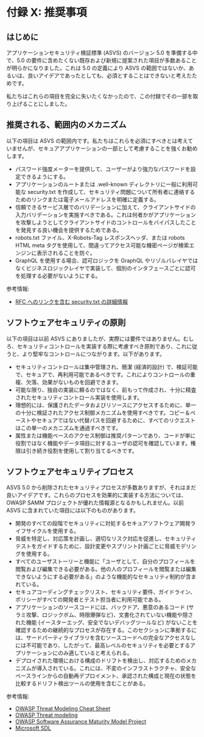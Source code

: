 # 付録 X: 推奨事項

## はじめに

アプリケーションセキュリティ検証標準 (ASVS) のバージョン 5.0 を準備する中で、5.0 の要件に含めたくない既存および新規に提案された項目が多数あることが明らかになりました。これは 5.0 の定義により ASVS の範囲ではないか、あるいは、良いアイデアであったとしても、必須とすることはできないと考えたためです。

私たちはこれらの項目を完全に失いたくなかったので、この付録でその一部を取り上げることにしました。

## 推奨される、範囲内のメカニズム

以下の項目は ASVS の範囲内です。私たちはこれらを必須にすべきとは考えていませんが、セキュアアプリケーションの一部として考慮することを強くお勧めします。

* パスワード強度メーターを提供して、ユーザーがより強力なパスワードを設定できるようにする。
* アプリケーションのルートまたは .well-known ディレクトリに一般に利用可能な security.txt を作成して、セキュリティ問題について所有者に連絡するためのリンクまたは電子メールアドレスを明確に定義する。
* 信頼できるサービス層でのバリデーションに加えて、クライアントサイドの入力バリデーションを実施すべきである。これは何者かがアプリケーションを攻撃しようとしてクライアントサイドのコントロールをバイパスしたことを発見する良い機会を提供するためである。
* robots.txt ファイル、X-Robots-Tag レスポンスヘッダ、または robots HTML meta タグを使用して、間違ってアクセス可能な機密ページが検索エンジンに表示されることを防ぐ。
* GraphQL を使用する場合、認可ロジックを GraphQL やリゾルバレイヤではなくビジネスロジックレイヤで実装して、個別のインタフェースごとに認可を処理する必要がないようにする。

参考情報:

* [RFC へのリンクを含む security.txt の詳細情報](https://securitytxt.org/)

## ソフトウェアセキュリティの原則

以下の項目は以前 ASVS にありましたが、実際には要件ではありません。むしろ、セキュリティコントロールを実装する際に考慮すべき原則であり、これに従うと、より堅牢なコントロールにつながります。以下があります。

* セキュリティコントロールは集中管理され、簡潔 (経済的設計) で、検証可能で、セキュアで、再利用可能であるべきです。これによりコントロールの重複、欠落、効果がないものを回避できます。
* 可能な限り、独自の実装に頼るのではなく、前もって作成され、十分に精査されたセキュリティコントロール実装を使用します。
* 理想的には、保護されたデータおよびリソースにアクセスするために、単一の十分に検証されたアクセス制御メカニズムを使用すべきです。コピー＆ペーストやセキュアではない代替パスを回避するために、すべてのリクエストはこの単一のメカニズムを通過すべきです。
* 属性または機能ベースのアクセス制御は推奨パターンであり、コードが単に役割ではなく機能やデータ項目に対するユーザの認可を確認しています。権限は引き続き役割を使用して割り当てるべきです。

## ソフトウェアセキュリティプロセス

ASVS 5.0 から削除されたセキュリティプロセスが多数ありますが、それはまだ良いアイデアです。これらのプロセスを効果的に実装する方法については、OWASP SAMM プロジェクトが優れた情報源となるかもしれません。以前 ASVS に含まれていた項目には以下のものがあります。

* 開発のすべての段階でセキュリティに対処するセキュアソフトウェア開発ライフサイクルを使用する。
* 脅威を特定し、対応策を計画し、適切なリスク対応を促進し、セキュリティテストをガイドするために、設計変更やスプリント計画ごとに脅威モデリングを使用する。
* すべてのユーザストーリーと機能に「ユーザとして、自分のプロフィールを閲覧および編集できる必要がある。他の人のプロフィールを閲覧または編集できないようにする必要がある」のような機能的なセキュリティ制約が含まれている。
* セキュアコーディングチェックリスト、セキュリティ要件、ガイドライン、ポリシーがすべての開発者とテスト担当者に利用可能である。
* アプリケーションのソースコードには、バックドア、悪意のあるコード (サラミ攻撃、ロジックボム、時限爆弾など)、文書化されていない機能や隠された機能 (イースターエッグ、安全でないデバッグツールなど) がないことを確認するための継続的なプロセスが存在する。このセクションに準拠するには、サードパーティライブラリを含むソースコードへの完全なアクセスなしには不可能であり、したがって、最高レベルのセキュリティを必要とするアプリケーションにのみ適していると考えられる。
* デプロイされた環境における構成のドリフトを検出し、対応するためのメカニズムが導入されている。これには、不変のインフラストラクチャ、安全なベースラインからの自動再デプロイメント、承認された構成と現在の状態を比較するドリフト検出ツールの使用を含むことがある。

参考情報:

* [OWASP Threat Modeling Cheat Sheet](https://cheatsheetseries.owasp.org/cheatsheets/Threat_Modeling_Cheat_Sheet.html)
* [OWASP Threat modeling](https://owasp.org/www-community/Application_Threat_Modeling)
* [OWASP Software Assurance Maturity Model Project](https://owasp.org/www-project-samm/)
* [Microsoft SDL](https://www.microsoft.com/en-us/securityengineering/sdl/)
